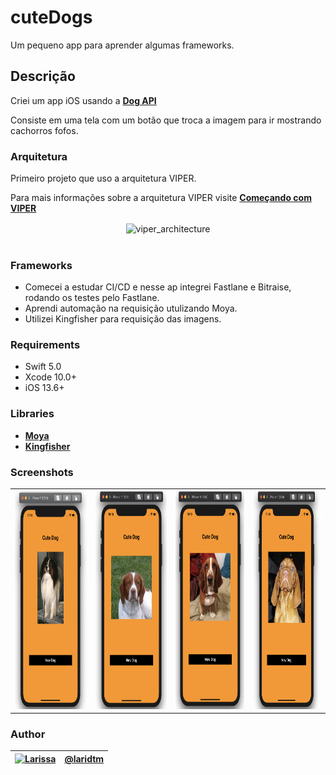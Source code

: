 # cuteDogs

Um pequeno app para aprender algumas frameworks. 

## Descrição

Criei um app iOS usando a [**Dog API**](https://dog.ceo/dog-api/documentation/random)

Consiste em uma tela com um botão que troca a imagem para ir mostrando cachorros fofos. 

### Arquitetura

Primeiro projeto que uso a arquitetura VIPER.

Para mais informações sobre a arquitetura VIPER visite [**Começando com VIPER**](http://equinocios.com/viper/2017/03/14/comecando-com-viper/)

<p align="center">
  <img width="600" alt="viper_architecture" src="https://koenig-media.raywenderlich.com/uploads/2020/02/viper.png" align="center"><br /><br />
</p>

### Frameworks

* Comecei a estudar CI/CD e nesse ap integrei Fastlane e Bitraise, rodando os testes pelo Fastlane.
* Aprendi automação na requisição utulizando Moya.
* Utilizei Kingfisher para requisição das imagens.

### Requirements

* Swift 5.0
* Xcode 10.0+
* iOS 13.6+

### Libraries

* [**Moya**](https://github.com/Moya/Moya)
* [**Kingfisher**](https://github.com/onevcat/Kingfisher)

### Screenshots

<table style="width:100%">
  <tr>
    <td><img src="docs/cuteDogs1.png" alt="cuteDogs" width=420 height=350/></td>
    <td><img src="docs/cuteDogs2.png" alt="cuteDogs" width=420 height=350/></td>
    <td><img src="docs/cuteDogs3.png" alt="cuteDogs" width=400 height=350/></td>
    <td><img src="docs/cuteDogs4.png" alt="cuteDogs" width=400 height=350/></td>
  </tr>
</table>

### Author

| [![Larissa](https://avatars.githubusercontent.com/u/55598696?v=4&s=80)](https://github.com/laridtm/) | [@laridtm](https://github.com/laridtm/) |
| ------ | ------ |

